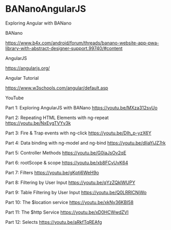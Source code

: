 # BANanoAngularJS
Exploring Angular with BANano

BANano

https://www.b4x.com/android/forum/threads/banano-website-app-pwa-library-with-abstract-designer-support.99740/#content

AngularJS

https://angularjs.org/

Angular Tutorial

https://www.w3schools.com/angular/default.asp

YouTube

Part 1: Exploring AngularJS with BANano
https://youtu.be/MXza312svUo


Part 2: Repeating HTML Elements with ng-repeat
https://youtu.be/NxEygTVYv3k


Part 3: Fire & Trap events with ng-click
https://youtu.be/DIh_p-yzX6Y


Part 4: Data binding with ng-model and ng-bind
https://youtu.be/dIiaYiJZ7rk


Part 5: Controller Methods
https://youtu.be/G0iaJsOv2qE


Part 6: rootScope & scope
https://youtu.be/xb8FCvUvK64


Part 7: Filters
https://youtu.be/gKptj6WeH9o


Part 8: Filtering by User Input
https://youtu.be/qYzZQkIWUPY


Part 9: Table Filtering by User Input
https://youtu.be/Q0LRRlCNjWo


Part 10: The $location service
https://youtu.be/xkNy36KBI58


Part 11: The $http Service
https://youtu.be/xD0HCWwdZVI


Part 12: Selects
https://youtu.be/aRkfTqREAfg

